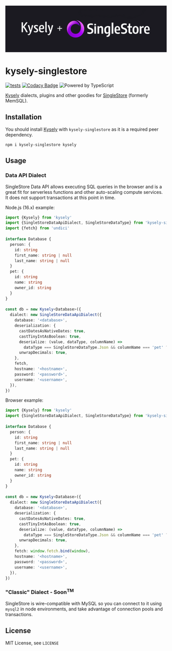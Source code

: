 ![Logo](./assets/kysely-singlestore.png)

# kysely-singlestore

[![tests](https://github.com/igalklebanov/kysely-singlestore/actions/workflows/tests.yml/badge.svg)](https://github.com/igalklebanov/kysely-singlestore/actions/workflows/tests.yml)
[![Codacy Badge](https://app.codacy.com/project/badge/Grade/0f759c07e4dd4f9889a21ea2a49d5a2e)](https://www.codacy.com/gh/igalklebanov/kysely-singlestore/dashboard?utm_source=github.com&utm_medium=referral&utm_content=igalklebanov/kysely-singlestore&utm_campaign=Badge_Grade)
![Powered by TypeScript](https://img.shields.io/badge/powered%20by-typescript-blue.svg)

[Kysely](https://github.com/koskimas/kysely) dialects, plugins and other goodies for [SingleStore](https://www.singlestore.com/) (formerly MemSQL).

## Installation

You should install [Kysely](https://github.com/koskimas/kysely) with `kysely-singlestore` as it is a required peer dependency.

```bash
npm i kysely-singlestore kysely
```

## Usage

### Data API Dialect

SingleStore Data API allows executing SQL queries in the browser and is a great fit for serverless functions and other auto-scaling compute services. It does not support transactions at this point in time.

Node.js (16.x) example:

```ts
import {Kysely} from 'kysely'
import {SingleStoreDataApiDialect, SingleStoreDataType} from 'kysely-singlestore'
import {fetch} from 'undici'

interface Database {
  person: {
    id: string
    first_name: string | null
    last_name: string | null
  }
  pet: {
    id: string
    name: string
    owner_id: string
  }
}

const db = new Kysely<Database>({
  dialect: new SingleStoreDataApiDialect({
    database: '<database>',
    deserialization: {
      castDatesAsNativeDates: true,
      castTinyIntAsBoolean: true,
      deserialize: (value, dataType, columnName) =>
        dataType === SingleStoreDataType.Json && columnName === 'pet' ? new Pet(value) : undefined,
      unwrapDecimals: true,
    },
    fetch,
    hostname: '<hostname>',
    password: '<password>',
    username: '<username>',
  }),
})
```

Browser example:

```ts
import {Kysely} from 'kysely'
import {SingleStoreDataApiDialect, SingleStoreDataType} from 'kysely-singlestore'

interface Database {
  person: {
    id: string
    first_name: string | null
    last_name: string | null
  }
  pet: {
    id: string
    name: string
    owner_id: string
  }
}

const db = new Kysely<Database>({
  dialect: new SingleStoreDataApiDialect({
    database: '<database>',
    deserialization: {
      castDatesAsNativeDates: true,
      castTinyIntAsBoolean: true,
      deserialize: (value, dataType, columnName) =>
        dataType === SingleStoreDataType.Json && columnName === 'pet' ? new Pet(value) : undefined,
      unwrapDecimals: true,
    },
    fetch: window.fetch.bind(window),
    hostname: '<hostname>',
    password: '<password>',
    username: '<username>',
  }),
})
```

### "Classic" Dialect - Soon<sup>TM</sup>

SingleStore is wire-compatible with MySQL so you can connect to it using `mysql2` in node environments, and take advantage of connection pools and transactions.

## License

MIT License, see `LICENSE`
